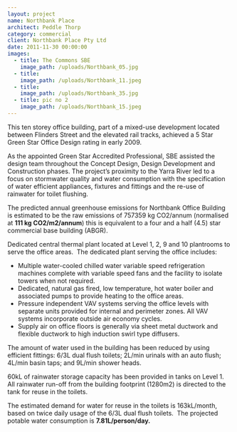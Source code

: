 ```yaml
---
layout: project
name: Northbank Place
architect: Peddle Thorp
category: commercial
client: Northbank Place Pty Ltd
date: 2011-11-30 00:00:00
images:
  - title: The Commons SBE
    image_path: /uploads/Northbank_05.jpg
  - title:
    image_path: /uploads/Northbank_11.jpeg
  - title:
    image_path: /uploads/Northbank_35.jpg
  - title: pic no 2
    image_path: /uploads/Northbank_15.jpeg
---
```



This ten storey office building, part of a mixed-use development located between Flinders Street and the elevated rail tracks, achieved a 5 Star Green Star Office Design rating in early 2009.

As the appointed Green Star Accredited Professional, SBE assisted the design team throughout the Concept Design, Design Development and Construction phases. The project’s proximity to the Yarra River led to a focus on stormwater quality and water consumption with the specification of water efficient appliances, fixtures and fittings and the re-use of rainwater for toilet flushing.

The predicted annual greenhouse emissions for Northbank Office Building is estimated to be the raw emissions of 757359 kg CO2/annum (normalised at **111 kg CO2/m2/annum**) this is equivalent to a four and a half (4.5) star commercial base building (ABGR).

Dedicated central thermal plant located at Level 1, 2, 9 and 10 plantrooms to serve the office areas. &nbsp;The dedicated plant serving the office includes:

* Multiple water-cooled chilled water variable speed refrigeration machines complete with variable speed fans and the facility to isolate towers when not required.
* Dedicated, natural gas fired, low temperature, hot water boiler and associated pumps to provide heating to the office areas.
* Pressure independent VAV systems serving the office levels with separate units provided for internal and perimeter zones. All VAV systems incorporate outside air economy cycles.
* Supply air on office floors is generally via sheet metal ductwork and flexible ductwork to high induction swirl type diffusers.

The amount of water used in the building has been reduced by using efficient fittings: 6/3L dual flush toilets; 2L/min urinals with an auto flush; 4L/min basin taps; and 9L/min shower heads.

60kL of rainwater storage capacity has been provided in tanks on Level 1. All rainwater run-off from the building footprint (1280m2) is directed to the tank for reuse in the toilets.

The estimated demand for water for reuse in the toilets is 163kL/month, based on twice daily usage of the 6/3L dual flush toilets.&nbsp; The projected potable water consumption is **7.81L/person/day.**